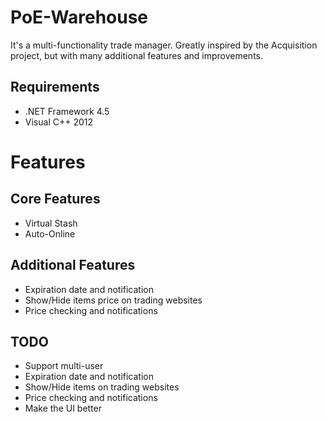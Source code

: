 # PoE-Warehouse
It's a multi-functionality trade manager. Greatly inspired by the Acquisition project, but with many additional features and improvements.

## Requirements
- .NET Framework 4.5
- Visual C++ 2012

# Features
## Core Features
- Virtual Stash
- Auto-Online 

## Additional Features
- Expiration date and notification
- Show/Hide items price on trading websites
- Price checking and notifications

## TODO
- Support multi-user
- Expiration date and notification
- Show/Hide items on trading websites
- Price checking and notifications
- Make the UI better

